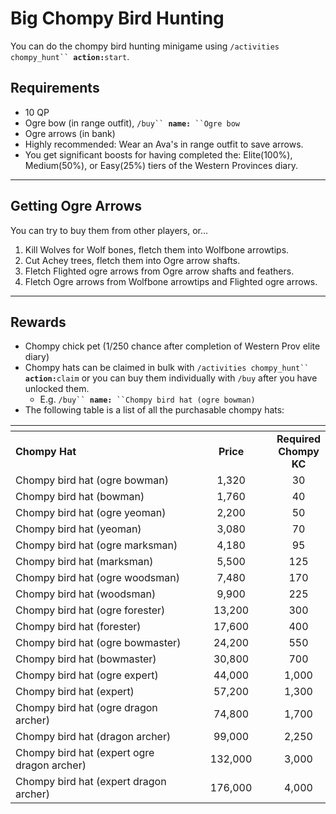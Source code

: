# Big Chompy Bird Hunting

You can do the chompy bird hunting minigame using `/activities chompy_hunt`` `**`action:`**`start`.

## Requirements

* 10 QP
* Ogre bow (in range outfit),  `/buy`` `**`name:`**` ``Ogre bow`
* Ogre arrows (in bank)
* Highly recommended: Wear an Ava's in range outfit to save arrows.
* You get significant boosts for having completed the: Elite(100%), Medium(50%), or Easy(25%) tiers of the Western Provinces diary.

***

## Getting Ogre Arrows

You can try to buy them from other players, or...

1. Kill Wolves for Wolf bones, fletch them into Wolfbone arrowtips.
2. Cut Achey trees, fletch them into Ogre arrow shafts.
3. Fletch Flighted ogre arrows from Ogre arrow shafts and feathers.
4. Fletch Ogre arrows from Wolfbone arrowtips and Flighted ogre arrows.

***

## Rewards

* Chompy chick pet (1/250 chance after completion of Western Prov elite diary)
* Chompy hats can be claimed in bulk with `/activities chompy_hunt`` `**`action:`**`claim` or you can buy them individually with `/buy` after you have unlocked them.
  * E.g.  `/buy`` `**`name:`**` ``Chompy bird hat (ogre bowman)`
* The following table is a list of all the purchasable chompy hats:

<table><thead><tr><th width="406.03069058556395"></th><th width="150" align="center"></th><th align="center"></th></tr></thead><tbody><tr><td><strong>Chompy Hat</strong></td><td align="center"><strong>Price</strong></td><td align="center"><strong>Required Chompy KC</strong></td></tr><tr><td>Chompy bird hat (ogre bowman)</td><td align="center">1,320</td><td align="center">30</td></tr><tr><td>Chompy bird hat (bowman)</td><td align="center">1,760</td><td align="center">40</td></tr><tr><td>Chompy bird hat (ogre yeoman)</td><td align="center">2,200</td><td align="center">50</td></tr><tr><td>Chompy bird hat (yeoman)</td><td align="center">3,080</td><td align="center">70</td></tr><tr><td>Chompy bird hat (ogre marksman)</td><td align="center">4,180</td><td align="center">95</td></tr><tr><td>Chompy bird hat (marksman)</td><td align="center">5,500</td><td align="center">125</td></tr><tr><td>Chompy bird hat (ogre woodsman)</td><td align="center">7,480</td><td align="center">170</td></tr><tr><td>Chompy bird hat (woodsman)</td><td align="center">9,900</td><td align="center">225</td></tr><tr><td>Chompy bird hat (ogre forester)</td><td align="center">13,200</td><td align="center">300</td></tr><tr><td>Chompy bird hat (forester)</td><td align="center">17,600</td><td align="center">400</td></tr><tr><td>Chompy bird hat (ogre bowmaster)</td><td align="center">24,200</td><td align="center">550</td></tr><tr><td>Chompy bird hat (bowmaster)</td><td align="center">30,800</td><td align="center">700</td></tr><tr><td>Chompy bird hat (ogre expert)</td><td align="center">44,000</td><td align="center">1,000</td></tr><tr><td>Chompy bird hat (expert)</td><td align="center">57,200</td><td align="center">1,300</td></tr><tr><td>Chompy bird hat (ogre dragon archer)</td><td align="center">74,800</td><td align="center">1,700</td></tr><tr><td>Chompy bird hat (dragon archer)</td><td align="center">99,000</td><td align="center">2,250</td></tr><tr><td>Chompy bird hat (expert ogre dragon archer)</td><td align="center">132,000</td><td align="center">3,000</td></tr><tr><td>Chompy bird hat (expert dragon archer)</td><td align="center">176,000</td><td align="center">4,000</td></tr></tbody></table>

